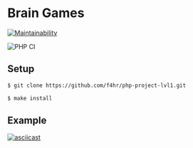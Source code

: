 # Brain Games

[![Maintainability](https://api.codeclimate.com/v1/badges/1fb00584989a172c5f37/maintainability)](https://codeclimate.com/github/f4hr/php-project-lvl1/maintainability)

![PHP CI](https://github.com/f4hr/php-project-lvl1/workflows/PHP%20CI/badge.svg)

## Setup

```sh
$ git clone https://github.com/f4hr/php-project-lvl1.git

$ make install
```

## Example

[![asciicast](https://asciinema.org/a/7cEhsBcBKTKDtJt0Cyap1RvTz.png)](https://asciinema.org/a/7cEhsBcBKTKDtJt0Cyap1RvTz)